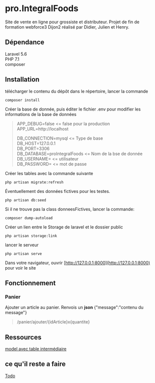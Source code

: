 # pro.IntegralFoods
Site de vente en ligne pour grossiste et distributeur.
Projet de fin de formation webforce3 Dijon2 réalisé par Didier, Julien et Henry.

## Dépendance
Laravel 5.6  
PHP 7.1  
composer  

## Installation
télécharger le contenu du dépôt
dans le répertoire, lancer la commande

    composer install

Créer la base de donnée, puis éditer le fichier .env pour modifier les informations de la base de données

>APP_DEBUG=false   <= false pour la production  
>APP_URL=http://localhost  
>  
>DB_CONNECTION=mysql   <= Type de base  
>DB_HOST=127.0.0.1  
>DB_PORT=3306  
>DB_DATABASE=proIntegralFoods    <= Nom de la bse de donnée  
>DB_USERNAME=      <= utilisateur  
>DB_PASSWORD=      <= mot de passe

Créer les tables avec la commande suivante

    php artisan migrate:refresh

Éventuellement des données fictives pour les testes.

    php artisan db:seed

Si il ne trouve pas la class donneesFictives, lancer la commande:  

    composer dump-autoload

Créer un lien entre le Storage de laravel et le dossier public

    php artisan storage:link

lancer le serveur

    php artisan serve

Dans votre navigateur, ouvrir [http://127.0.0.1:8000](http://127.0.0.1:8000) pour voir le site

## Fonctionnement

### Panier
Ajouter un article au panier. Renvois un **json** {"message":"contenu du message"}
>/panier/ajouter/{idArticle}x{quantite}


## Ressources
[model avec table intermédiaire](https://openclassrooms.com/forum/sujet/les-relations-sur-laravel?page=1#message-92310433)

## ce qu'il reste a faire
[Todo](todo.md)
